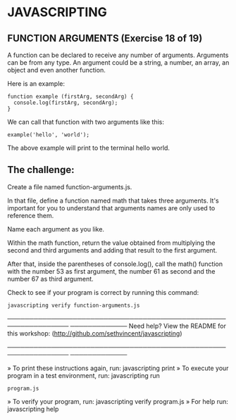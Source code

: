 # JAVASCRIPTING

## FUNCTION ARGUMENTS (Exercise 18 of 19)

 A function can be declared to receive any number of arguments. Arguments
 can be from any type. An argument could be a string, a number, an array,
 an object and even another function.

 Here is an example:

    function example (firstArg, secondArg) {
      console.log(firstArg, secondArg);
    }

 We can call that function with two arguments like this:

    example('hello', 'world');

 The above example will print to the terminal hello world.

## The challenge:

 Create a file named function-arguments.js.

 In that file, define a function named math that takes three arguments.
 It's important for you to understand that arguments names are only used to
 reference them.

 Name each argument as you like.

 Within the math function, return the value obtained from multiplying the
 second and third arguments and adding that result to the first argument.

 After that, inside the parentheses of console.log(), call the math()
 function with the number 53 as first argument, the number 61 as second and
 the number 67 as third argument.

 Check to see if your program is correct by running this command:

    javascripting verify function-arguments.js

────────────────────────────────────────────────────────────────
─────────────
 Need help? View the README for this workshop:
 (http://github.com/sethvincent/javascripting)

────────────────────────────────────────────────────────────────
─────────────

  » To print these instructions again, run: javascripting print
  » To execute your program in a test environment, run: javascripting run

    program.js
  » To verify your program, run: javascripting verify program.js
  » For help run: javascripting help
